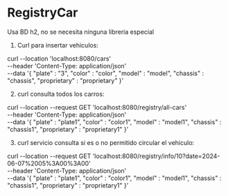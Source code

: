 # RegistryCar
Usa BD h2, no se necesita ninguna libreria especial

1. Curl para insertar vehiculos:

curl --location 'localhost:8080/cars' \
--header 'Content-Type: application/json' \
--data '{
"plate" : "3",
"color" : "color",
"model" : "model",
"chassis" : "chassis",
"proprietary" : "proprietary"
}'



2. curl consulta todos los carros: 

curl --location --request GET 'localhost:8080/registry/all-cars' \
--header 'Content-Type: application/json' \
--data '{
"plate" : "plate1",
"color" : "color1",
"model" : "model1",
"chassis" : "chassis1",
"proprietary" : "proprietary1"
}'

3. curl servicio consulta si es o no permitido circular el vehiculo:

curl --location --request GET 'localhost:8080/registry/info/10?date=2024-06-07%2005%3A00%3A00' \
--header 'Content-Type: application/json' \
--data '{
"plate" : "plate1",
"color" : "color1",
"model" : "model1",
"chassis" : "chassis1",
"proprietary" : "proprietary1"
}'